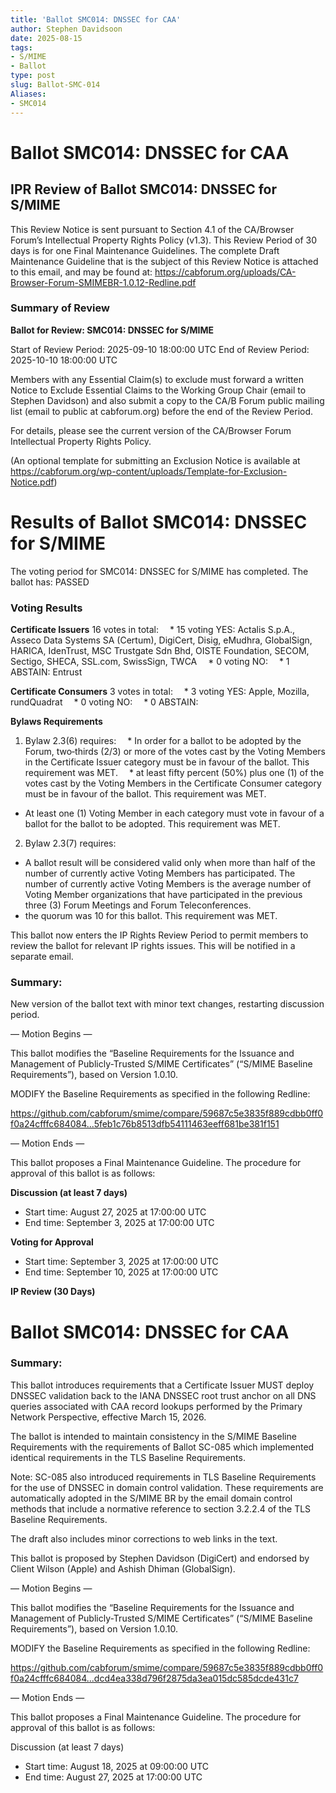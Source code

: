```yaml
---
title: 'Ballot SMC014: DNSSEC for CAA'
author: Stephen Davidsoon
date: 2025-08-15
tags:
- S/MIME
- Ballot
type: post
slug: Ballot-SMC-014
Aliases: 
- SMC014
---
```


# Ballot SMC014: DNSSEC for CAA 

## IPR Review of Ballot SMC014: DNSSEC for S/MIME

This Review Notice is sent pursuant to Section 4.1 of the CA/Browser Forum’s Intellectual Property Rights Policy (v1.3). This Review Period of 30 days is for one Final Maintenance Guidelines. The complete Draft Maintenance Guideline that is the subject of this Review Notice is attached to this email, and may be found at:
https://cabforum.org/uploads/CA-Browser-Forum-SMIMEBR-1.0.12-Redline.pdf

### Summary of Review

**Ballot for Review: SMC014: DNSSEC for S/MIME**

Start of Review Period: 2025-09-10 18:00:00 UTC
End of Review Period: 2025-10-10 18:00:00 UTC

Members with any Essential Claim(s) to exclude must forward a written Notice to Exclude Essential Claims to the Working Group Chair (email to Stephen Davidson) and also submit a copy to the CA/B Forum public mailing list (email to public at cabforum.org) before the end of the Review Period.

For details, please see the current version of the CA/Browser Forum Intellectual Property Rights Policy.

(An optional template for submitting an Exclusion Notice is available at https://cabforum.org/wp-content/uploads/Template-for-Exclusion-Notice.pdf)

# Results of Ballot SMC014: DNSSEC for S/MIME

The voting period for SMC014: DNSSEC for S/MIME has completed. The ballot has: PASSED

### Voting Results

**Certificate Issuers**
16 votes in total: 
 * 15 voting YES: Actalis S.p.A., Asseco Data Systems SA (Certum), DigiCert, Disig, eMudhra, GlobalSign, HARICA, IdenTrust, MSC Trustgate Sdn Bhd, OISTE Foundation, SECOM, Sectigo, SHECA, SSL.com, SwissSign, TWCA
 * 0 voting NO: 
 * 1 ABSTAIN: Entrust

**Certificate Consumers**
3 votes in total: 
 * 3 voting YES: Apple, Mozilla, rundQuadrat
 * 0 voting NO: 
 * 0 ABSTAIN: 

**Bylaws Requirements**

1. Bylaw 2.3(6) requires:
 * In order for a ballot to be adopted by the Forum, two‐thirds (2/3) or more of the votes cast by the Voting Members in the Certificate Issuer category must be in favour of the ballot. This requirement was MET.
 * at least fifty percent (50%) plus one (1) of the votes cast by the Voting Members in the Certificate Consumer category must be in favour of the ballot. This requirement was MET.
* At least one (1) Voting Member in each category must vote in favour of a ballot for the ballot to be adopted. This requirement was MET.
2. Bylaw 2.3(7) requires:
* A ballot result will be considered valid only when more than half of the number of currently active Voting Members has participated. The number of currently active Voting Members is the average number of Voting Member organizations that have participated in the previous three (3) Forum Meetings and Forum Teleconferences.
* the quorum was 10 for this ballot. This requirement was MET.

This ballot now enters the IP Rights Review Period to permit members to review the ballot for relevant IP rights issues. This will be notified in a separate email.

### Summary: 

New version of the ballot text with minor text changes, restarting discussion period.

— Motion Begins —

This ballot modifies the “Baseline Requirements for the Issuance and Management of Publicly-Trusted S/MIME Certificates” (“S/MIME Baseline Requirements”), based on Version 1.0.10.

MODIFY the Baseline Requirements as specified in the following Redline:

https://github.com/cabforum/smime/compare/59687c5e3835f889cdbb0ff0f0a24cfffc684084...5feb1c76b8513dfb54111463eeff681be381f151 

— Motion Ends —

This ballot proposes a Final Maintenance Guideline. The procedure for approval of this ballot is as follows:

**Discussion (at least 7 days)**

* Start time: August 27, 2025 at 17:00:00 UTC
* End time: September 3, 2025 at 17:00:00 UTC

**Voting for Approval**

* Start time: September 3, 2025 at 17:00:00 UTC
* End time: September 10, 2025 at 17:00:00 UTC

**IP Review (30 Days)**


# Ballot SMC014: DNSSEC for CAA 

### Summary: 

This ballot introduces requirements that a Certificate Issuer MUST deploy DNSSEC validation back to the IANA DNSSEC root trust anchor on all DNS queries associated with CAA record lookups performed by the Primary Network Perspective, effective March 15, 2026.

The ballot is intended to maintain consistency in the S/MIME Baseline Requirements with the requirements of Ballot SC-085 which implemented identical requirements in the TLS Baseline Requirements.  

Note: SC-085 also introduced requirements in TLS Baseline Requirements for the use of DNSSEC in domain control validation. These requirements are automatically adopted in the S/MIME BR by the email domain control methods that include a normative reference to section 3.2.2.4 of the TLS Baseline Requirements.

The draft also includes minor corrections to web links in the text.

This ballot is proposed by Stephen Davidson (DigiCert) and endorsed by Client Wilson (Apple) and Ashish Dhiman (GlobalSign).

— Motion Begins —

This ballot modifies the “Baseline Requirements for the Issuance and Management of Publicly-Trusted S/MIME Certificates” (“S/MIME Baseline Requirements”), based on Version 1.0.10.

MODIFY the Baseline Requirements as specified in the following Redline:

https://github.com/cabforum/smime/compare/59687c5e3835f889cdbb0ff0f0a24cfffc684084...dcd4ea338d796f2875da3ea015dc585dcde431c7

— Motion Ends —

This ballot proposes a Final Maintenance Guideline. The procedure for approval of this ballot is as follows:

Discussion (at least 7 days)

* Start time: August 18, 2025 at 09:00:00 UTC
* End time: August 27, 2025 at 17:00:00 UTC

